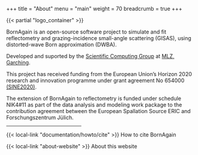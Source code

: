 +++
title = "About"
menu = "main"
weight = 70
breadcrumb = true
+++

<div class="container my-4">
{{< partial "logo_container" >}}
</div>

<div class="container page-download">
  <div class="row">
    <div class="col-lg-10 mx-auto mt-3 mb-2">
      <p class="lead">
        BornAgain is an open-source software project to simulate and fit reflectometry and
        grazing-incidence small-angle scattering (GISAS),
        using distorted-wave Born approximation (DWBA).</p>
      <p class="lead"> Developed and suported by the <a href="http://www.fz-juelich.de/jcns/DE/Expertise/ScientificComputing/_node.html">Scientific Computing Group</a> at <a href="http://www.mlz-garching.de/">MLZ, Garching</a>.</p>
    </div>
  </div>
  <div class="row">
    <div class="col-lg-10 mx-auto mb-3">
      <p class="text-muted">
        This project has received funding from the European Union’s Horizon 2020 research and innovation programme under grant agreement
        No 654000 <a href="http://www.sine2020.eu/">(SINE2020)</a>.
      </p>
      <p class="text-muted">
        The extension of BornAgain to reflectometry is funded under
        schedule NIK4#11 as part of the data analysis and modeling
        work package to the contribution agreement between the
        European Spallation Source ERIC and Forschungszentrum Jülich.
      </p>
    </div>
  </div>
  <hr style="max-width: 200px;">
  <div class="row">
    <div class="col-lg-10 mx-auto mt-3">
    <p>{{< local-link "documentation/howto/cite" >}} How to cite BornAgain</p>
    </div>
  </div>
  <div class="row">
    <div class="col-lg-10 mx-auto">
    <p>{{< local-link "about-website" >}} About this website</p>
    </div>
  </div>
</div>
